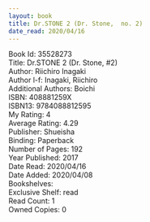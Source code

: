 ```yaml
---
layout: book
title: Dr.STONE 2 (Dr. Stone,  no. 2)
date_read: 2020/04/16
---
```


Book Id: 35528273<br />
Title: Dr.STONE 2 (Dr. Stone, #2)<br />
Author: Riichiro Inagaki<br />
Author l-f: Inagaki, Riichiro<br />
Additional Authors: Boichi<br />
ISBN: 408881259X<br />
ISBN13: 9784088812595<br />
My Rating: 4<br />
Average Rating: 4.29<br />
Publisher: Shueisha<br />
Binding: Paperback<br />
Number of Pages: 192<br />
Year Published: 2017<br />
Date Read: 2020/04/16<br />
Date Added: 2020/04/08<br />
Bookshelves: <br />
Exclusive Shelf: read<br />
Read Count: 1<br />
Owned Copies: 0<br />

